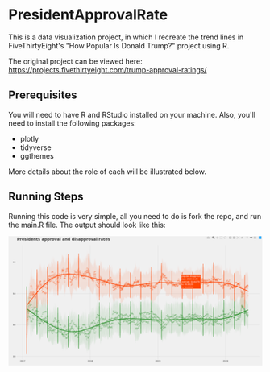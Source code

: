 # PresidentApprovalRate

This is a data visualization project, in which I recreate the trend lines in FiveThirtyEight's "How Popular Is Donald Trump?" project using R.

The original project can be viewed here: https://projects.fivethirtyeight.com/trump-approval-ratings/

## Prerequisites

You will need to have R and RStudio installed on your machine. Also, you'll need to install the following packages:
- plotly
- tidyverse
- ggthemes

More details about the role of each will be illustrated below.

## Running Steps

Running this code is very simple, all you need to do is fork the repo, and run the main.R file. The output should look like this:

![alt text](./images/finalplot.png)

